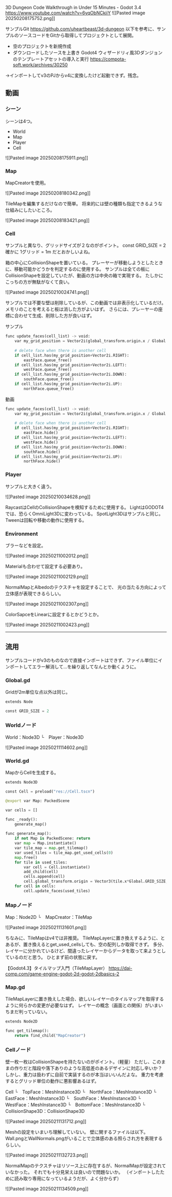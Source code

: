 3D Dungeon Code Walkthrough in Under 15 Minutes - Godot 3.4
https://www.youtube.com/watch?v=6yqObNCkiiY
![[Pasted image 20250208175752.png]]

サンプルGit
https://github.com/uheartbeast/3d-dungeon
以下を参考に、サンプルのソースコードをGitから取得してプロジェクトとして展開。
- 空のプロジェクトを新規作成
- ダウンロードしたソースを上書き
Godot4 ウィザードリィ風3Dダンジョンのテンプレートアセットの導入と実行
https://compota-soft.work/archives/30250

→インポートしてv3のPJからv4に変換したけど起動できず。残念。

## 動画
### シーン

シーンは4つ。
- World
- Map
- Player
- Cell

![[Pasted image 20250208175911.png]]
### Map

MapCreatorを使用。

![[Pasted image 20250208180342.png]]

TileMapを編集するだけなので簡単。
将来的には壁の種類も指定できるような仕組みにしたいところ。

![[Pasted image 20250208183421.png]]

### Cell

サンプルと異なり、グリッドサイズが２なのがポイント。
const GRID_SIZE = 2
確かに 1グリッド = 1m だとおかしいよね。

箱の中心にCollisionShapeを置いている。
プレーヤーが移動しようとしたときに、移動可能かどうかを判定するのに使用する。
サンプルは全ての板にCollisionShapeを設定していたが、動画の方は中央の箱で実現する。
たしかにこっちの方が無駄がなくて良い。

![[Pasted image 20250210024741.png]]

サンプルでは不要な壁は削除しているが、この動画では非表示化しているだけ。
メモリのことを考えると板は消した方がよいはず。
さらには、プレーヤーの座標に合わせて生成、削除した方が良いはず。

サンプル
```python
func update_faces(cell_list) -> void:
	var my_grid_position = Vector2i(global_transform.origin.x / Global.GRID_SIZE, global_transform.origin.z / 1)
	
	# delete face when there is another cell
	if cell_list.has(my_grid_position+Vector2i.RIGHT):
		eastFace.queue_free()
	if cell_list.has(my_grid_position+Vector2i.LEFT):
		westFace.queue_free()
	if cell_list.has(my_grid_position+Vector2i.DOWN):
		southFace.queue_free()
	if cell_list.has(my_grid_position+Vector2i.UP):
		northFace.queue_free()
```

動画
```python
func update_faces(cell_list) -> void:
	var my_grid_position = Vector2i(global_transform.origin.x / Global.GRID_SIZE, global_transform.origin.z / 1)
	
	# delete face when there is another cell
	if cell_list.has(my_grid_position+Vector2i.RIGHT):
		eastFace.hide()
	if cell_list.has(my_grid_position+Vector2i.LEFT):
		westFace.hide()
	if cell_list.has(my_grid_position+Vector2i.DOWN):
		southFace.hide()
	if cell_list.has(my_grid_position+Vector2i.UP):
		northFace.hide()
```

### Player

サンプルと大きく違う。

![[Pasted image 20250210034628.png]]

RaycastはCellのCollisionShapeを検知するために使用する。
LightはGODOT4では、恐らくOmniLight3Dに変わっている。
SpotLight3Dはサンプルと同じ。
Tweenは回転や移動の動作に使用する。

### Environment

ブラーなどを設定。

![[Pasted image 20250211002012.png]]

Materialも合わせて設定する必要あり。

![[Pasted image 20250211002129.png]]

NormalMapとAlbedoのテクスチャを設定することで、
光の当たる方向によって立体感が表現できるらしい。

![[Pasted image 20250211002307.png]]

ColorSapceをLinearに設定するとかどうとか。

![[Pasted image 20250211002423.png]]

---

## 流用

サンプルコードがv3のものなので直接インポートはできず、ファイル単位にインポートしてエラー解消して…を繰り返してなんとか動くように。

### Global.gd

Gridが2m単位な点以外は同じ。

```python
extends Node

const GRID_SIZE = 2
```

### Worldノード

World：Node3D
└　Player：Node3D

![[Pasted image 20250211114602.png]]

### World.gd

MapからCellを生成する。

```python
extends Node3D

const Cell = preload("res://Cell.tscn")

@export var Map: PackedScene

var cells = []

func _ready():
	generate_map()
	
func generate_map():
	if not Map is PackedScene: return
	var map = Map.instantiate()
	var tile_map = map.get_tilemap()
	var used_tiles = tile_map.get_used_cells(0)
	map.free()
	for tile in used_tiles:
		var cell = Cell.instantiate()
		add_child(cell)
		cells.append(cell)
		cell.global_transform.origin = Vector3(tile.x*Global.GRID_SIZE, 0, tile.y*Global.GRID_SIZE)
	for cell in cells:
		cell.update_faces(used_tiles)
```

### Mapノード

Map：Node2D
└　MapCreator：TileMap

![[Pasted image 20250211131601.png]]

ちなみに、TileMapはv4では非推奨。
TileMapLayerに置き換えするように、とあるが、置き換えるとget_used_cellsしても、空の配列しか取得できず。
多分、レイヤーに分かれているけど、間違ったレイヤーからデータを取って来ようとしているのだと思う。
ひとまず前の状態に戻す。

【Godot4.3】タイルマップ入門（TileMapLayer）
https://dai-comp.com/game-engine-godot-2d-godot-2dbasics-2

### Map.gd

TileMapLayerに置き換えした場合、欲しいレイヤーのタイルマップを取得するように何らかの変更が必要なはず。
レイヤーの概念（画面との関係）がいまいちまだ判っていない。

```python
extends Node2D

func get_tilemap():
	return find_child("MapCreator")
```

### Cellノード

壁一枚一枚はCollisionShapeを持たないのがポイント。（軽量）
ただし、このままの作りだと階段や落下ありのような高低差のあるデザインに対応し辛いか？
しかし、重力は扱わずに自前で実装するのが本当はいいんだよな。
重力を考慮するとグリッド単位の動作に悪影響あるはず。

Cell
└　TopFace：MeshInstance3D
└　NorthFace：MeshInstance3D
└　EastFace：MeshInstance3D
└　SouthFace：MeshInstance3D
└　WestFace：MeshInstance3D
└　BottomFace：MeshInstance3D
└　CollisionShape3D：CollisionShape3D

![[Pasted image 20250211131712.png]]

Meshの設定をいまいち理解していない。
壁に関するファイルは以下。
Wall.pngとWallNormals.pngがいることで立体感のある照らされ方を表現するらしい。

![[Pasted image 20250211132723.png]]

NormalMapのテクスチャはリソース上に存在するが、NormalMapが設定されていなかった。
それでも十分見栄えは良いので問題ないか。
（インポートしたために読み取り専用になっているようだが、よく分からず）

![[Pasted image 20250211134509.png]]

